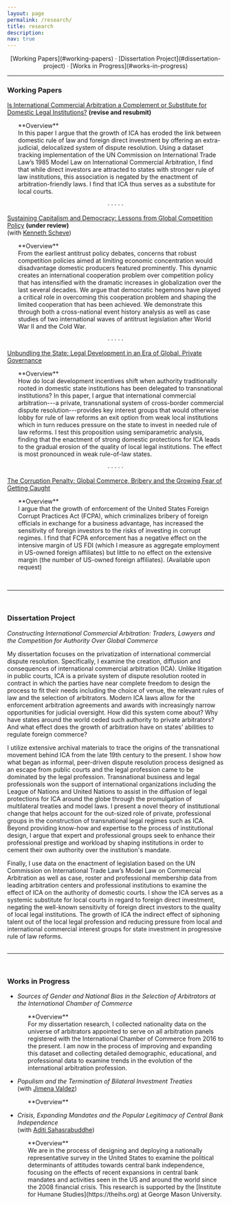 ```yaml
---
layout: page
permalink: /research/
title: research
description:
nav: true
---
```

<div align="center" markdown="1">
[Working Papers](#working-papers) &middot; [Dissertation Project](#dissertation-project) &middot; [Works in Progress](#works-in-progress)
</div>

<hr class="sectiondiv">

### Working Papers

[Is International Commercial Arbitration a Complement or Substitute for Domestic Legal Institutions?]() **(revise and resubmit)**
<p style="margin-left:5%" markdown="1">
**Overview**<br>
In this paper I argue that the growth of ICA has eroded the link between domestic rule of law and foreign direct investment by offering an extra-judicial, delocalized system of dispute resolution. Using a dataset tracking implementation of the UN Commission on International Trade Law’s 1985 Model Law on International Commercial Arbitration, I find that while direct investors are attracted to states with stronger rule of law institutions, this association is negated by the enactment of arbitration-friendly laws. I find that ICA thus serves as a substitute for local courts.</p>


<center>&middot; &middot; &middot; &middot; &middot;</center>


[Sustaining Capitalism and Democracy: Lessons from Global Competition Policy](/assets/papers/AllenScheve_Competition_July2021.pdf) **(under review)**
<br>
(with [Kenneth Scheve](https://scheve-research.org/))
<p style="margin-left:5%" markdown="1">
**Overview**<br>
From the earliest antitrust policy debates, concerns that robust competition policies aimed at limiting economic concentration would disadvantage domestic producers featured prominently. This dynamic creates an international cooperation problem over competition policy that has intensified with the dramatic increases in globalization over the last several decades. We argue that democratic hegemons have played a critical role in overcoming this cooperation problem and shaping the limited cooperation that has been achieved. We demonstrate this through both a cross-national event history analysis as well as case studies of two international waves of antitrust legislation after World War II and the Cold War.
</p>

<center>&middot; &middot; &middot; &middot; &middot;</center>

[Unbundling the State: Legal Development in an Era of Global, Private Governance](/assets/papers/MAllen_2021_Unbundling.pdf)
<p style="margin-left:5%" markdown="1">
**Overview**<br>
How do local development incentives shift when authority traditionally rooted in domestic state institutions has been delegated to transnational institutions? In this paper, I argue that international commercial arbitration---a private, transnational system of cross-border commercial dispute resolution---provides key interest groups that would otherwise lobby for rule of law reforms an exit option from weak local institutions which in turn reduces pressure on the state to invest in needed rule of law reforms. I test this proposition using semiparametric analysis, finding that the enactment of strong domestic protections for ICA leads to the gradual erosion of the quality of local legal institutions. The effect is most pronounced in weak rule-of-law states.</p>


<!--
<center>&middot; &middot; &middot;</center>

[Extra-Territorial Law Enforcement as a Mechanism of Policy Diffusion: A Reappraisal of the OECD Anti-Bribery Convention]() (with [Elizabeth Acorn](http://www.elizabethacorn.com), University of Toronto)
<p style="margin-left:5%" markdown="1">
**Overview**<br>
In this paper we critically assess the diffusion hypothesis. Using an updated and improved dataset on enforcement of the OECD Anti-foreign Bribery Convention, we find evidence that the effects of diffusion dissipate. We instead develop a new measure of corruption exposure which is highly predictive of enforcement of the Convention. Our findings intervene on the debate surrounding the "under-enforcement" of the Convention by providing an empirical baseline against.
</p>
-->

<center>&middot; &middot; &middot; &middot; &middot;</center>

[The Corruption Penalty: Global Commerce, Bribery and the Growing Fear of Getting Caught]()
<p style="margin-left:5%" markdown="1">
**Overview**<br>
I argue that the growth of enforcement of the United States Foreign Corrupt Practices Act (FCPA), which criminalizes bribery of foreign officials in exchange for a business advantage, has increased the sensitivity of foreign investors to the risks of investing in corrupt regimes. I find that FCPA enforcement has a negative effect on the intensive margin of US FDI (which I measure as aggregate employment in US-owned foreign affiliates) but little to no effect on the extensive margin (the number of US-owned foreign affiliates). (Available upon request)</p><br>

<hr class="sectiondiv"><br>

### Dissertation Project

*Constructing International Commercial Arbitration: Traders, Lawyers and the Competition for Authority Over Global Commerce*

My dissertation focuses on the privatization of international commercial dispute resolution. Specifically, I examine the creation, diffusion and consequences of international commercial arbitration (ICA). Unlike litigation in public courts, ICA is a private system of dispute resolution rooted in contract in which the parties have near complete freedom to design the process to fit their needs including the choice of venue, the relevant rules of law and the selection of arbitrators. Modern ICA laws allow for the enforcement arbitration agreements and awards with increasingly narrow opportunities for judicial oversight. How did this system come about? Why have states around the world ceded such authority to private arbitrators? And what effect does the growth of arbitration have on states’ abilities to regulate foreign commerce?

I utilize extensive archival materials to trace the origins of the transnational movement behind ICA from the late 19th century to the present. I show how what began as informal, peer-driven dispute resolution process designed as an escape from public courts and the legal profession came to be dominated by the legal profession. Transnational business and legal professionals won the support of international organizations including the League of Nations and United Nations to assist in the diffusion of legal protections for ICA around the globe through the promulgation of multilateral treaties and model laws. I present a novel theory of institutional change that helps account for the out-sized role of private, professional groups in the construction of transnational legal regimes such as ICA. Beyond providing know-how and expertise to the process of institutional design, I argue that expert and professional groups seek to enhance their professional prestige and workload by shaping institutions in order to cement their own authority over the institution's mandate.

Finally, I use data on the enactment of legislation based on the UN Commission on International Trade Law’s Model Law on Commercial Arbitration as well as case, roster and professional membership data from leading arbitration centers and professional institutions to examine the effect of ICA on the authority of domestic courts. I show the ICA serves as a systemic substitute for local courts in regard to foreign direct investment, negating the well-known sensitivity of foreign direct investors to the quality of local legal institutions. The growth of ICA the indirect effect of siphoning talent out of the local legal profession and reducing pressure from local and international commercial interest groups for state investment in progressive rule of law reforms.<br><br>

<hr class="sectiondiv"><br>

### Works in Progress

- *Sources of Gender and National Bias in the Selection of Arbitrators at the International Chamber of Commerce*

  <p style="margin-left:5%" markdown="1">
  **Overview**<br>
  For my dissertation research, I collected nationality data on the universe of arbitrators appointed to serve on all arbitration panels registered with the International Chamber of Commerce from 2016 to the present. I am now in the process of improving and expanding this dataset and collecting detailed demographic, educational, and professional data to examine trends in the evolution of the international arbitration profession.</p>

- *Populism and the Termination of Bilateral Investment Treaties* <br> (with [Jimena Valdez](https://www.lse.ac.uk/european-institute/people/valdez-jimena))

  <p style="margin-left:5%" markdown="1">
  **Overview**<br>

  </p>

- *Crisis, Expanding Mandates and the Popular Legitimacy of Central Bank Independence* <br>
(with [Aditi Sahasrabuddhe](https://aditisahasrabuddhe.com))

  <p style="margin-left:5%" markdown="1">
  **Overview**<br>
  We are in the process of designing and deploying a nationally representative survey in the United States to examine the political determinants of attitudes towards central bank independence, focusing on the effects of recent expansions in central bank mandates and activities seen in the US and around the world since the 2008 financial crisis. This research is supported by the [Institute for Humane Studies](https://theihs.org) at George Mason University.</p>
